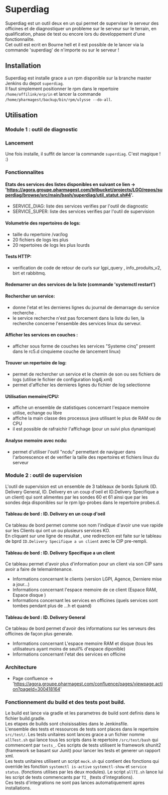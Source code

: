# Superdiag

Superdiag est un outil deux en un qui permet de superviser le serveur des officines et de diagnostiquer un probleme sur le serveur sur le terrain, en qualification, phase de test ou encore lors du developpement d'une fonctionnalite.   
Cet outil est ecrit en Bourne hell et il est possible de le lancer via la commande 'superdiag' de n'importe ou sur le serveur !

## Installation
Superdiag est installe grace a un rpm disponible sur la branche master Jenkins du depot `superdiag`.   
Il faut simplement positionner le rpm dans le repertoire `/home/offilink/erp/in` et lancer la commande `/home/pharmagest/backup/bin/rpm/ulysse --do-all`.
## Utilisation
### Module 1 : outil de diagnostic   
### Lancement   
Une fois installe, il suffit de lancer la commande `superdiag`. C'est magique ! :)
### Fonctionnalites
#### Etats des services des listes disponibles en suivant ce lien -> 'https://agora.groupe.pharmagest.com/bitbucket/projects/LGO/repos/superdiag/browse/src/main/bash/superdiag/util_statut.sh#4'.   
- SERVICE_DIAG: liste des services verifies par l'outil de diagnostic    
- SERVICE_SUPER: liste des services verifies par l'outil de supervision    
#### Volumetrie des repertoires de logs:   
- taille du repertoire /var/log   
- 20 fichiers de logs les plus    
- 20 repertoires de logs les plus lourds     
#### Tests HTTP:    
- verification de code de retour de curls sur lgpi_query , info_produits_v2, birt et rabbitmq.   
#### Redemarrer un des services de la liste (commande 'systemctl restart')    
#### Rechercher un service:    
- donne l'etat et les dernieres lignes du journal de demarrage du service recherche .    
- le service recherche n'est pas forcement dans la liste du lien, la recherche concerne l'ensemble des services linux du serveur.    
#### Afficher les services en couches :    
- afficher sous forme de couches les services "Systeme cinq" present dans le rc5.d cinquieme couche de lancement linux)   
#### Trouver un repertoire de log:   
- permet de rechercher un service et le chemin de son ou ses fichiers de logs (utilise le fichier de configuration log4j.xml)    
- permet d'afficher les dernieres lignes du fichier de log selectionne   
#### Utilisation memoire/CPU:    
- affiche un ensemble de statistiques concernant l'espace memoire utilise, echange ou libre   
- affiche la main classe des processus java utilisant le plus de RAM ou de CPU    
- il est possible de rafraichir l'affichage (pour un suivi plus dynamique)    
#### Analyse memoire avec ncdu:   
- permet d'utiliser l'outil "ncdu" permettant de naviguer dans l'arborescence et de verifier la taille des repertoires et fichiers linux du serveur      
### Module 2 : outil de supervision 
L'outil de supervision est un ensemble de 3 tableaux de bords Splunk (ID. Delivery General, ID. Delivery en un coup d'oeil et ID.Delivery Specifique a un client) qui sont alimentes par les sondes 60 et 61 ainsi que par les sondes deja disponibles sur le rpm lgo-probes dans le repertoire probes.d.
#### Tableau de bord : ID. Delivery en un coup d'oeil 
Ce tableau de bord permet comme son nom l'indique d'avoir une vue rapide sur les Clients qui ont un ou plusieurs services KO.    
En cliquant sur une ligne de resultat , une redirection est faite sur le tableau de bprd `ID.Delivery Specifique a un client` avec le CIP pre-rempli.
#### Tableau de bord : ID. Delivery Specifique a un client
Ce tableau permet d'avoir plus d'information pour un client via son CIP sans avoir a faire de telemaintenance.
- Informations concernant le clients (version LGPI, Agence, Derniere mise a jour...)
- Informations concernant l'espace memoire de ce client (Espace RAM, Espace disque )
- Informations concernant les services en officines (quels services sont tombes pendant plus de ...h et quand)
#### Tableau de bord : ID. Delivery General   
Ce tableau de bord permet d'avoir des informations sur les serveurs des officines de façon plus generale.    
- Informations concernant L'espace memoire RAM et disque (tous les utilisateurs ayant moins de seuil% d'espace diponible)
- Informations concernant l'etat des services en officine 
### Architecture
- Page confluence -> 'https://agora.groupe.pharmagest.com/confluence/pages/viewpage.action?pageId=300418164'
### Fonctionnement du build et des tests post build.
Le build est lance via gradle et les parametres de build sont definis dans le fichier build.gradle.  
Les etapes de builds sont choisissables dans le Jenkinsfile.   
L'ensemble des tests et ressources de tests sont places dans le repertoire `src/test/`.
Les tests unitaires sont lances grace a un fichier nomme `allTest.sh` qui lance tous les scripts dans le repertoire `/src/test/bash` qui commencent par `tests_`.
Ces scripts de tests utilisent le framework shunit2 (framework se basant sur Junit) pour lancer les tests et generer un rapport xml.    
Les tests unitaires utilisent un script `mock.sh` qui contient des fonctions qui override les fonction `systemctl is-active` `systemctl-show` et `service status`. (fonctions utilises par les deux modules).
Le script `allTI.sh` lance lui les script de tests commencants par `TI_` (tests d'integrations).   
Ces tests d'integrations ne sont pas lances automatiquement apres installations.

